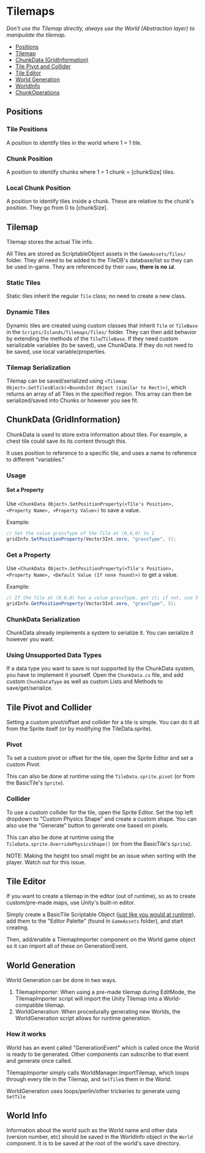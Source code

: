 # Tilemaps

*Don't use the Tilemap directly, always use the World (Abstraction layer) to manipulate the tilemap.*

- [Positions](#Positions)
- [Tilemap](#Tilemap)
- [ChunkData (GridInformation)](#ChunkData-GridInformation)
- [Tile Pivot and Collider](#Tile-Pivot-and-Collider)
- [Tile Editor](#Tile-Editor)
- [World Generation](#World-Generation)
- [WorldInfo](#World-Info)
- [ChunkOperations](ChunkOperations)

## Positions

### Tile Positions

A position to identify tiles in the world where 1 = 1 tile.

### Chunk Position

A position to identify chunks where 1 = 1 chunk = [chunkSize] tiles.

### Local Chunk Position

A position to identify tiles inside a chunk. These are relative to the chunk's position. They go from 0 to [chunkSize].

## Tilemap

Tilemap stores the actual Tile info.

All Tiles are stored as ScriptableObject assets in the `GameAssets/Tiles/` folder.
They all need to be added to the TileDB's database/list so they can be used in-game.
They are referenced by their `name`, **there is no `id`**.

### Static Tiles

Static tiles inherit the regular `Tile` class; no need to create a new class.

### Dynamic Tiles

Dynamic tiles are created using custom classes that inherit `Tile` or `TileBase` in the `Scripts/Islands/Tilemaps/Tiles/` folder.
They can then add behavior by extending the methods of the `Tile`/`TileBase`.
If they need custom serializable variables (to be saved), use ChunkData. If they do not need to be saved, use local variable/properties.

### Tilemap Serialization

Tilemap can be saved/serialized using `<Tilemap Object>.GetTilesBlock(<BoundsInt Object (similar to Rect)>)`, which returns an array of all Tiles in the specified region.
This array can then be serialized/saved into Chunks or however you see fit.

## ChunkData (GridInformation)

ChunkData is used to store extra information about tiles.
For example, a chest tile could save its its content through this.

It uses position to reference to a specific tile, and uses a name to reference to different "variables."

### Usage

#### Set a Property

Use `<ChunkData Object>.SetPositionProperty(<Tile's Position>, <Property Name>, <Property Value>)` to save a value.

Example:

```cs
// Set the value grassType of the Tile at (0,0,0) to 1
gridInfo.SetPositionProperty(Vector3Int.zero, "grassType", 1);
```

### Get a Property

Use `<ChunkData Object>.SetPositionProperty(<Tile's Position>, <Property Name>, <Default Value (If none found)>)` to get a value.

Example:

```cs
// If the Tile at (0,0,0) has a value grassType, get it; if not, use 5
gridInfo.GetPositionProperty(Vector3Int.zero, "grassType", 5);
```

### ChunkData Serialization

ChunkData already implements a system to serialize it. You can serialize it however you want.

### Using Unsupported Data Types

If a data type you want to save is not supported by the ChunkData system, you have to implement it yourself.
Open the `ChunkData.cs` file, and add custom `ChunkDataType` as well as custom Lists and Methods to save/get/serialize.

## Tile Pivot and Collider

Setting a custom pivot/offset and collider for a tile is simple. You can do it all from the Sprite itself (or by modifying the TileData.sprite).

### Pivot

To set a custom pivot or offset for the tile, open the Sprite Editor and set a custom Pivot.

This can also be done at runtime using the `TileData.sprite.pivot` (or from the BasicTile's `Sprite`).

### Collider

To use a custom collider for the tile, open the Sprite Editor.
Set the top left dropdown to "Custom Physics Shape" and create a custom shape.
You can also use the "Generate" button to generate one based on pixels.

This can also be done at runtime using the `TileData.sprite.OverridePhysicsShape()` (or from the BasicTile's `Sprite`).

NOTE: Making the height too small might be an issue when sorting with the player. Watch out for this issue.

## Tile Editor

If you want to create a tilemap in the editor (out of runtime), so as to create custom/pre-made maps, use Unity's built-in editor.

Simply create a BasicTile Scriptable Object ([just like you would at runtime](#Tilemap)), add them to the "Editor Palette" (found in `GameAssets` folder), and start creating.

Then, add/enable a TilemapImporter component on the World game object so it can import all of these on GenerationEvent.

## World Generation

World Generation can be done in two ways.

1. TilemapImporter: When using a pre-made tilemap during EditMode, the TilemapImporter script will import the Unity Tilemap into a World-compatible tilemap.
2. WorldGeneration: When procedurally generating new Worlds, the WorldGeneration script allows for runtime generation.

### How it works

World has an event called "GenerationEvent" which is called once the World is ready to be generated. Other components can subscribe to that event and generate once called.

TilemapImporter simply calls WorldManager.ImportTilemap, which loops through every tile in the Tilemap, and `SetTile`s them in the World.

WorldGeneration uses loops/perlin/other trickeries to generate using `SetTile`

## World Info

Information about the world such as the World name and other data (version number, etc) should be saved in the WorldInfo object in the `World` component. It is to be saved at the root of the world's save directory.